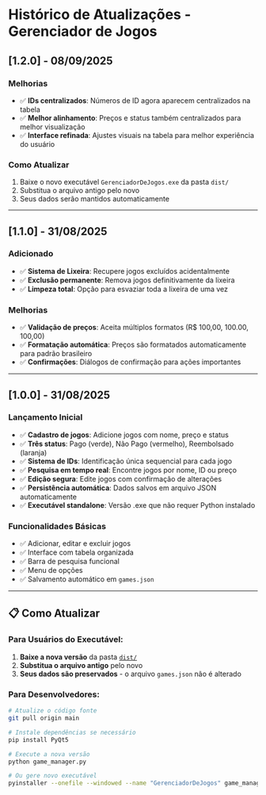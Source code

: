 # Histórico de Atualizações - Gerenciador de Jogos

## [1.2.0] - 08/09/2025

### Melhorias
- ✅ **IDs centralizados**: Números de ID agora aparecem centralizados na tabela
- ✅ **Melhor alinhamento**: Preços e status também centralizados para melhor visualização
- ✅ **Interface refinada**: Ajustes visuais na tabela para melhor experiência do usuário

### Como Atualizar
1. Baixe o novo executável `GerenciadorDeJogos.exe` da pasta `dist/`
2. Substitua o arquivo antigo pelo novo
3. Seus dados serão mantidos automaticamente

---

## [1.1.0] - 31/08/2025

### Adicionado
- ✅ **Sistema de Lixeira**: Recupere jogos excluídos acidentalmente
- ✅ **Exclusão permanente**: Remova jogos definitivamente da lixeira
- ✅ **Limpeza total**: Opção para esvaziar toda a lixeira de uma vez

### Melhorias
- ✅ **Validação de preços**: Aceita múltiplos formatos (R$ 100,00, 100.00, 100,00)
- ✅ **Formatação automática**: Preços são formatados automaticamente para padrão brasileiro
- ✅ **Confirmações**: Diálogos de confirmação para ações importantes

---

## [1.0.0] - 31/08/2025

### Lançamento Inicial
- ✅ **Cadastro de jogos**: Adicione jogos com nome, preço e status
- ✅ **Três status**: Pago (verde), Não Pago (vermelho), Reembolsado (laranja)
- ✅ **Sistema de IDs**: Identificação única sequencial para cada jogo
- ✅ **Pesquisa em tempo real**: Encontre jogos por nome, ID ou preço
- ✅ **Edição segura**: Edite jogos com confirmação de alterações
- ✅ **Persistência automática**: Dados salvos em arquivo JSON automaticamente
- ✅ **Executável standalone**: Versão .exe que não requer Python instalado

### Funcionalidades Básicas
- ✅ Adicionar, editar e excluir jogos
- ✅ Interface com tabela organizada
- ✅ Barra de pesquisa funcional
- ✅ Menu de opções
- ✅ Salvamento automático em `games.json`

---

## 📋 Como Atualizar

### Para Usuários do Executável:
1. **Baixe a nova versão** da pasta [`dist/`](dist/)
2. **Substitua o arquivo antigo** pelo novo
3. **Seus dados são preservados** - o arquivo `games.json` não é alterado

### Para Desenvolvedores:
```bash
# Atualize o código fonte
git pull origin main

# Instale dependências se necessário
pip install PyQt5

# Execute a nova versão
python game_manager.py

# Ou gere novo executável
pyinstaller --onefile --windowed --name "GerenciadorDeJogos" game_manager.py